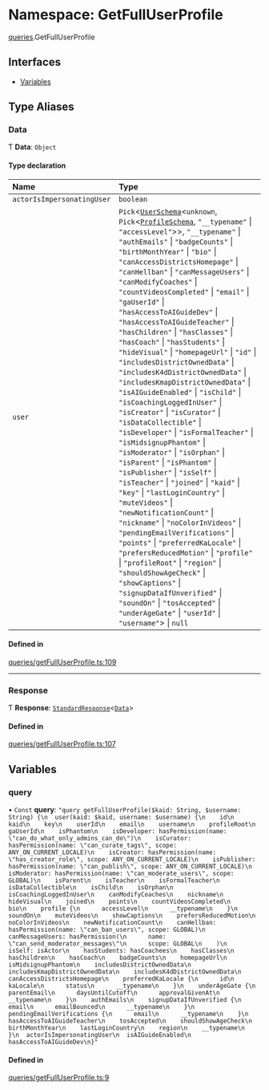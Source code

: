 # Namespace: GetFullUserProfile

[queries](api/modules/queries.md).GetFullUserProfile

## Interfaces

- [Variables](api/interfaces/queries.GetFullUserProfile.Variables.md)

## Type Aliases

### Data

Ƭ **Data**: `Object`

#### Type declaration

| Name | Type |
| :------ | :------ |
| `actorIsImpersonatingUser` | `boolean` |
| `user` | `Pick`\<[`UserSchema`](api/interfaces/UserSchema.md)\<`unknown`, `Pick`\<[`ProfileSchema`](api/interfaces/ProfileSchema.md), ``"__typename"`` \| ``"accessLevel"``\>\>, ``"__typename"`` \| ``"authEmails"`` \| ``"badgeCounts"`` \| ``"birthMonthYear"`` \| ``"bio"`` \| ``"canAccessDistrictsHomepage"`` \| ``"canHellban"`` \| ``"canMessageUsers"`` \| ``"canModifyCoaches"`` \| ``"countVideosCompleted"`` \| ``"email"`` \| ``"gaUserId"`` \| ``"hasAccessToAIGuideDev"`` \| ``"hasAccessToAIGuideTeacher"`` \| ``"hasChildren"`` \| ``"hasClasses"`` \| ``"hasCoach"`` \| ``"hasStudents"`` \| ``"hideVisual"`` \| ``"homepageUrl"`` \| ``"id"`` \| ``"includesDistrictOwnedData"`` \| ``"includesK4dDistrictOwnedData"`` \| ``"includesKmapDistrictOwnedData"`` \| ``"isAIGuideEnabled"`` \| ``"isChild"`` \| ``"isCoachingLoggedInUser"`` \| ``"isCreator"`` \| ``"isCurator"`` \| ``"isDataCollectible"`` \| ``"isDeveloper"`` \| ``"isFormalTeacher"`` \| ``"isMidsignupPhantom"`` \| ``"isModerator"`` \| ``"isOrphan"`` \| ``"isParent"`` \| ``"isPhantom"`` \| ``"isPublisher"`` \| ``"isSelf"`` \| ``"isTeacher"`` \| ``"joined"`` \| ``"kaid"`` \| ``"key"`` \| ``"lastLoginCountry"`` \| ``"muteVideos"`` \| ``"newNotificationCount"`` \| ``"nickname"`` \| ``"noColorInVideos"`` \| ``"pendingEmailVerifications"`` \| ``"points"`` \| ``"preferredKaLocale"`` \| ``"prefersReducedMotion"`` \| ``"profile"`` \| ``"profileRoot"`` \| ``"region"`` \| ``"shouldShowAgeCheck"`` \| ``"showCaptions"`` \| ``"signupDataIfUnverified"`` \| ``"soundOn"`` \| ``"tosAccepted"`` \| ``"underAgeGate"`` \| ``"userId"`` \| ``"username"``\> \| ``null`` |

#### Defined in

[queries/getFullUserProfile.ts:109](https://github.com/bhavjitChauhan/khan-api/blob/b7f7b44b/src/queries/getFullUserProfile.ts#L109)

___

### Response

Ƭ **Response**: [`StandardResponse`](api/README.md#standardresponse)\<[`Data`](api/modules/queries.GetFullUserProfile.md#data)\>

#### Defined in

[queries/getFullUserProfile.ts:107](https://github.com/bhavjitChauhan/khan-api/blob/b7f7b44b/src/queries/getFullUserProfile.ts#L107)

## Variables

### query

• `Const` **query**: ``"query getFullUserProfile($kaid: String, $username: String) {\n  user(kaid: $kaid, username: $username) {\n    id\n    kaid\n    key\n    userId\n    email\n    username\n    profileRoot\n    gaUserId\n    isPhantom\n    isDeveloper: hasPermission(name: \"can_do_what_only_admins_can_do\")\n    isCurator: hasPermission(name: \"can_curate_tags\", scope: ANY_ON_CURRENT_LOCALE)\n    isCreator: hasPermission(name: \"has_creator_role\", scope: ANY_ON_CURRENT_LOCALE)\n    isPublisher: hasPermission(name: \"can_publish\", scope: ANY_ON_CURRENT_LOCALE)\n    isModerator: hasPermission(name: \"can_moderate_users\", scope: GLOBAL)\n    isParent\n    isTeacher\n    isFormalTeacher\n    isDataCollectible\n    isChild\n    isOrphan\n    isCoachingLoggedInUser\n    canModifyCoaches\n    nickname\n    hideVisual\n    joined\n    points\n    countVideosCompleted\n    bio\n    profile {\n      accessLevel\n      __typename\n    }\n    soundOn\n    muteVideos\n    showCaptions\n    prefersReducedMotion\n    noColorInVideos\n    newNotificationCount\n    canHellban: hasPermission(name: \"can_ban_users\", scope: GLOBAL)\n    canMessageUsers: hasPermission(\n      name: \"can_send_moderator_messages\"\n      scope: GLOBAL\n    )\n    isSelf: isActor\n    hasStudents: hasCoachees\n    hasClasses\n    hasChildren\n    hasCoach\n    badgeCounts\n    homepageUrl\n    isMidsignupPhantom\n    includesDistrictOwnedData\n    includesKmapDistrictOwnedData\n    includesK4dDistrictOwnedData\n    canAccessDistrictsHomepage\n    preferredKaLocale {\n      id\n      kaLocale\n      status\n      __typename\n    }\n    underAgeGate {\n      parentEmail\n      daysUntilCutoff\n      approvalGivenAt\n      __typename\n    }\n    authEmails\n    signupDataIfUnverified {\n      email\n      emailBounced\n      __typename\n    }\n    pendingEmailVerifications {\n      email\n      __typename\n    }\n    hasAccessToAIGuideTeacher\n    tosAccepted\n    shouldShowAgeCheck\n    birthMonthYear\n    lastLoginCountry\n    region\n    __typename\n  }\n  actorIsImpersonatingUser\n  isAIGuideEnabled\n  hasAccessToAIGuideDev\n}"``

#### Defined in

[queries/getFullUserProfile.ts:9](https://github.com/bhavjitChauhan/khan-api/blob/b7f7b44b/src/queries/getFullUserProfile.ts#L9)
